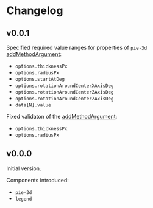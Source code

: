 ---
---

# Changelog

## v0.0.1

Specified required value ranges for properties of <code>pie-3d</code>
[addMethodArgument](/x-charts-js/docs/api-ref/components/pie-3d#xchartsjsadd-method):
- <code>options.thicknessPx</code>
- <code>options.radiusPx</code>
- <code>options.startAtDeg</code>
- <code>options.rotationAroundCenterXAxisDeg</code>
- <code>options.rotationAroundCenterZAxisDeg</code>
- <code>options.rotationAroundCenterZAxisDeg</code>
- <code>data[N].value</code>


Fixed validaton of the
[addMethodArgument](/x-charts-js/docs/api-ref/components/pie-3d#xchartsjsadd-method):
- <code>options.thicknessPx</code>
- <code>options.radiusPx</code>

## v0.0.0

Initial version.

Components introduced:
  - <code>pie-3d</code>
  - <code>legend</code>
